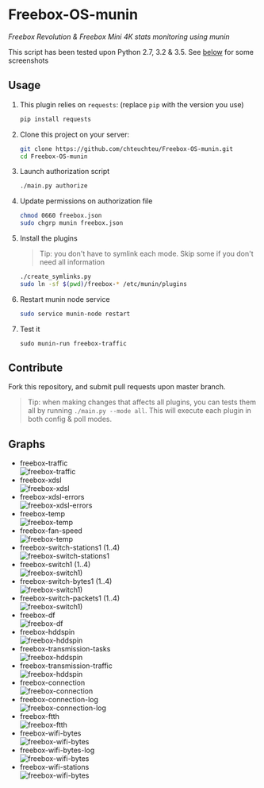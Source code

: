 # Freebox-OS-munin
*Freebox Revolution & Freebox Mini 4K stats monitoring using munin*

This script has been tested upon Python 2.7, 3.2 & 3.5. See [below](#graphs) for some screenshots

## Usage

1. This plugin relies on `requests`: (replace `pip` with the version you use)

    ```bash
    pip install requests
    ```

2. Clone this project on your server:
    
    ```bash
    git clone https://github.com/chteuchteu/Freebox-OS-munin.git
    cd Freebox-OS-munin
    ```

3. Launch authorization script

    ```bash
    ./main.py authorize
    ```

4. Update permissions on authorization file

    ```bash
    chmod 0660 freebox.json
    sudo chgrp munin freebox.json
    ```

5. Install the plugins

    > Tip: you don't have to symlink each mode. Skip some if you don't need all information

    ```bash
    ./create_symlinks.py
    sudo ln -sf $(pwd)/freebox-* /etc/munin/plugins
    ```

6. Restart munin node service
   ```bash
   sudo service munin-node restart
   ```

7. Test it

    ```
    sudo munin-run freebox-traffic
    ```

## Contribute
Fork this repository, and submit pull requests upon master branch.

> Tip: when making changes that affects all plugins, you can tests them all
by running `./main.py --mode all`. This will execute each plugin in both config
& poll modes.

## Graphs
- freebox-traffic  
    ![freebox-traffic](doc/freebox_traffic-day.png)
- freebox-xdsl  
    ![freebox-xdsl](doc/freebox_xdsl-day.png)
- freebox-xdsl-errors  
    ![freebox-xdsl-errors](doc/freebox_xdsl_errors-day.png)
- freebox-temp  
    ![freebox-temp](doc/freebox_temp-day.png)
- freebox-fan-speed  
    ![freebox-temp](doc/freebox_fan_speed-day.png)
- freebox-switch-stations1 (1..4)  
    ![freebox-switch-stations1](doc/freebox_switch_stations.png)
- freebox-switch1 (1..4)  
    ![freebox-switch1)](doc/freebox_switch1-day.png)
- freebox-switch-bytes1 (1..4)  
    ![freebox-switch1)](doc/freebox_switch_bytes1-day.png)
- freebox-switch-packets1 (1..4)  
    ![freebox-switch1)](doc/freebox_switch_packets1-day.png)
- freebox-df  
    ![freebox-df](doc/freebox_df-day.png)
- freebox-hddspin  
    ![freebox-hddspin](doc/freebox_hddspin-day.png)
- freebox-transmission-tasks  
    ![freebox-hddspin](doc/freebox_transmission_tasks-day.png)
- freebox-transmission-traffic  
    ![freebox-hddspin](doc/freebox_transmission_traffic-day.png)
- freebox-connection  
    ![freebox-connection](doc/freebox_connection.png)
- freebox-connection-log  
    ![freebox-connection-log](doc/freebox_connection_log.png)
- freebox-ftth  
    ![freebox-ftth](doc/freebox_ftth.png)
- freebox-wifi-bytes  
	![freebox-wifi-bytes](doc/freebox_wifi_bytes.png)
- freebox-wifi-bytes-log  
	![freebox-wifi-bytes](doc/freebox_wifi_bytes_log.png)
- freebox-wifi-stations  
	![freebox-wifi-bytes](doc/freebox_wifi_stations.png)
